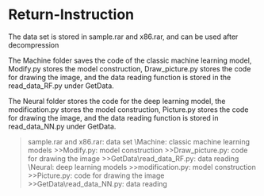 # Return-Instruction
The data set is stored in sample.rar and x86.rar, and can be used after decompression

The Machine folder saves the code of the classic machine learning model, 
Modify.py stores the model construction, Draw_picture.py stores the code for drawing the image, 
and the data reading function is stored in the read_data_RF.py under GetData.

The Neural folder stores the code for the deep learning model, 
the modification.py stores the model construction, Picture.py stores the code for drawing the image, 
and the data reading function is stored in read_data_NN.py under GetData.


>sample.rar and x86.rar: data set
>\Machine: classic machine learning models
        >>Modify.py: model construction
        >>Draw_picture.py: code for drawing the image
        >>GetData\read_data_RF.py: data reading
>\Neural: deep learning models
        >>modification.py: model construction
        >>Picture.py: code for drawing the image
        >>GetData\read_data_NN.py: data reading
